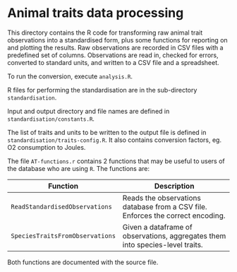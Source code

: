 # Animal traits data processing

This directory contains the R code for transforming raw animal trait
observations into a standardised form, plus some functions for
reporting on and plotting the results.  Raw observations are recorded
in CSV files with a predefined set of columns.  Observations are read
in, checked for errors, converted to standard units, and written to a
CSV file and a spreadsheet.

To run the conversion, execute `analysis.R`.

R files for performing the standardisation are in the sub-directory `standardisation`.

Input and output directory and file names are defined in `standardisation/constants.R`.

The list of traits and units to be written to the output file is
defined in `standardisation/traits-config.R`. It also contains
conversion factors, eg. O2 consumption to Joules.

The file `AT-functions.r` contains 2 functions that may be useful to users of the database who are using `R`. The functions are:

| Function | Description |
| -------- | ----------- |
| `ReadStandardisedObservations` | Reads the observations database from a CSV file. Enforces the correct encoding. |
| `SpeciesTraitsFromObservations` | Given a dataframe of observations, aggregates them into species-level traits. |

Both functions are documented with the source file.
